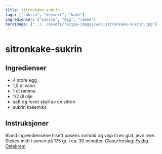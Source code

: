 ```yaml
---
title: sitronkake-sukrin
tags: ["sukrin", "dessert", "kake"]
ingredienser: ["sukrin", "egg", "rømme"]
heroImage: ["../../assets/recipe-images/web_sitronkake-sukrin.jpg"]
---
```


# sitronkake-sukrin

## Ingredienser

- 4 store egg
- 1,5 dl vann
- 1 dl rømme
- 1/2 dl olje
- saft og revet skall av en sitron
- sukrin kakemiks

## Instruksjoner

Bland ingrendiensene tilsett posens innhold og visp til en glat, jevn røre. Stekes midt i ovnen på 175 gr. i ca. 30 minutter. Glasurforslag: [Fyldig Ostekrem](./ostekrem-sukrin)
